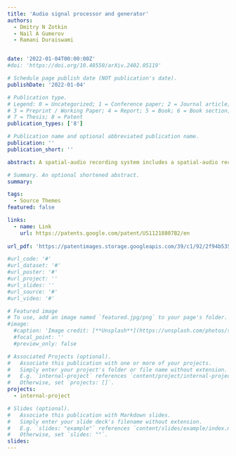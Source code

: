 ```yaml
---
title: 'Audio signal processor and generator'
authors:
  - Dmitry N Zotkin
  - Nail A Gumerov
  - Ramani Duraiswami


date: '2022-01-04T00:00:00Z'
#doi: 'https://doi.org/10.48550/arXiv.2402.05119'

# Schedule page publish date (NOT publication's date).
publishDate: '2022-01-04'

# Publication type.
# Legend: 0 = Uncategorized; 1 = Conference paper; 2 = Journal article;
# 3 = Preprint / Working Paper; 4 = Report; 5 = Book; 6 = Book section;
# 7 = Thesis; 8 = Patent
publication_types: ['8']

# Publication name and optional abbreviated publication name.
publication: ''
publication_short: ''

abstract: A spatial-audio recording system includes a spatial-audio recording device including a plurality of microphones, and a computing device. The computing device is configured to determine a plane-wave transfer function for the spatial-audio recording device based on a physical shape of the spatial-audio recording device and to expand the plane-wave transfer function to generate a spherical-harmonics transfer function corresponding to the plane-wave transfer function. The computing device is further configured to retrieve a plurality of signals captured by the microphones, determine spherical-harmonics coefficients for an audio signal based on the plurality of captured signals and the spherical-harmonics transfer function, and generate the audio signal based on the determined spherical-harmonics coefficients.

# Summary. An optional shortened abstract.
summary:

tags:
  - Source Themes
featured: false

links:
  - name: Link
    url: https://patents.google.com/patent/US11218807B2/en
    
url_pdf: 'https://patentimages.storage.googleapis.com/39/c1/92/2f94b535716076/US11218807.pdf'

#url_code: '#'
#url_dataset: '#'
#url_poster: '#'
#url_project: ''
#url_slides: ''
#url_source: '#'
#url_video: '#'

# Featured image
# To use, add an image named `featured.jpg/png` to your page's folder.
#image:
  #caption: 'Image credit: [**Unsplash**](https://unsplash.com/photos/s9CC2SKySJM)'
  #focal_point: ''
  #preview_only: false 

# Associated Projects (optional).
#   Associate this publication with one or more of your projects.
#   Simply enter your project's folder or file name without extension.
#   E.g. `internal-project` references `content/project/internal-project/index.md`.
#   Otherwise, set `projects: []`.
projects:
  - internal-project

# Slides (optional).
#   Associate this publication with Markdown slides.
#   Simply enter your slide deck's filename without extension.
#   E.g. `slides: "example"` references `content/slides/example/index.md`.
#   Otherwise, set `slides: ""`.
slides:
---
```


